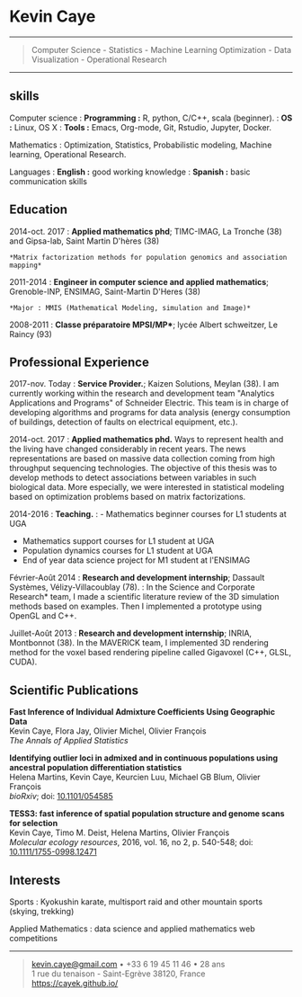 Kevin Caye
============
----

> Computer Science - Statistics - Machine Learning
> Optimization - Data Visualization - Operational Research 

----

skills
-------

Computer science
: **Programming :** R, python, C/C++, scala (beginner).
: **OS :** Linux, OS X
: **Tools :** Emacs, Org-mode, Git, Rstudio, Jupyter, Docker.

Mathematics
: Optimization, Statistics, Probabilistic modeling, Machine learning, Operational Research.

Languages
: **English :** good working knowledge
: **Spanish :** basic communication skills


Education
---------

2014-oct. 2017 
:   **Applied mathematics phd**; TIMC-IMAG, La Tronche (38) and
Gipsa-lab, Saint Martin D'hères (38)

    *Matrix factorization methods for population genomics and association
    mapping*
     

2011-2014
: **Engineer in computer science and applied mathematics**;
Grenoble-INP, ENSIMAG, Saint-Martin D'Heres (38) 

    *Major : MMIS (Mathematical Modeling, simulation and Image)*
    
    
2008-2011 
:  **Classe préparatoire MPSI/MP\***; lycée Albert schweitzer, Le Raincy (93)

Professional Experience
-------------------------------

2017-nov. Today
: **Service Provider.**; Kaizen Solutions, Meylan (38). I am currently working
  within the research and development team "Analytics Applications and Programs"
  of Schneider Electric. This team is in charge of developing algorithms and
  programs for data analysis (energy consumption of buildings, detection of
  faults on electrical equipment, etc.).
  
2014-oct. 2017
: **Applied mathematics phd.** Ways to represent health and the living have
changed considerably in recent years. The news representations are based on
massive data collection coming from high throughput sequencing technologies. The
objective of this thesis was to develop methods to detect associations between
variables in such biological data. More especially, we were interested in
statistical modeling based on optimization problems based on matrix
factorizations.

2014-2016
: **Teaching.**
: - Mathematics beginner courses for L1 students at UGA
  - Mathematics support courses for L1 student at UGA
  - Population dynamics courses for L1 student at UGA
  - End of year data science project for M1 student at l'ENSIMAG

Février-Août 2014 
: **Research and development internship**; Dassault Systèmes,
Vélizy-Villacoublay (78). 
: In the Science and Corporate Research* team, I made a scientific literature
review of the 3D simulation methods based on examples. Then I implemented a
prototype using OpenGL and C++.


Juillet-Août 2013
: **Research and development internship**; INRIA, Montbonnot (38). In the
MAVERICK team, I implemented 3D rendering method for the voxel based rendering
pipeline called Gigavoxel (C++, GLSL, CUDA).


Scientific Publications
--------------------

**Fast Inference of Individual Admixture Coefficients Using Geographic Data**\
Kevin Caye, Flora Jay, Olivier Michel, Olivier François\
*The Annals of Applied Statistics* 

**Identifying outlier loci in admixed and in continuous populations using ancestral population differentiation statistics**\
Helena Martins, Kevin Caye, Keurcien Luu, Michael GB Blum, Olivier François\
*bioRxiv*; doi: [10.1101/054585](http://dx.doi.org/10.1101/054585)

**TESS3: fast inference of spatial population structure and genome scans for selection**\
Kevin Caye, Timo M. Deist, Helena Martins, Olivier François\
*Molecular ecology resources*, 2016, vol. 16, no 2, p. 540-548; doi: [10.1111/1755-0998.12471](http://dx.doi.org/10.1111/1755-0998.12471)

Interests
--------
Sports
: Kyokushin karate, multisport raid and other mountain sports (skying, trekking)

Applied Mathematics
: data science and applied mathematics web competitions

----

> <kevin.caye@gmail.com> • +33 6 19 45 11 46 • 28 ans\
> 1 rue du tenaison - Saint-Egrève 38120, France\
> <https://cayek.github.io/>

